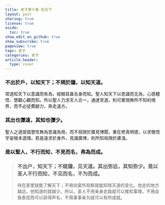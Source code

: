 ```yaml
---
title: 老子第十章 知天下
layout: post
sharing: true
license: true
aside:
  toc: true
show_edit_on_github: true
show_subscribe: true
pageview: true
tags: 老子
categories: 老子
article_header:
  type: cover
---
```


### 不出於戶，以知天下；不規於牖，以知天道。
常道知天下以意識而有為，經眼耳鼻舌身而知。聖人知天下以思識而无為，心感體悟、慧觀心觀而知。所以聖人力求天人合一，通達至道，則可實現無所不知的境界，而不必徒費腳力，奔走遠方。

### 其出也㣆遠，其知也㣆少。
聖人之道提倡慧性無為思識為用，而不局限於廣見博聞，重在修真明德，以求徹悟宇宙根本道理。若是遠求於身外，見識廣博，則所知局限於膚淺。

### 是以聖人，不行而知，不見而名，弗為而成。


> ### 不出户，知天下；不窥牖，见天道。其出弥远，其知弥少。是以圣人不行而知，不见而名，不为而成。
> 待在家里就能了解天下；不用向窗外观察就能知晓天道的变化。他走的地方越远，他知道的就越少。所以，圣人不用亲身走路就可以推知事理，不用自我表现而可以获得声名，不用事事亲为就可以有所成就。